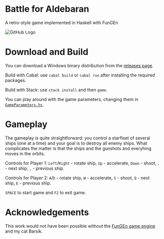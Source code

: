 
# Battle for Aldebaran

A retro-style game implemented in Haskell with FunGEn

![GitHub Logo](http://screenlist.ru/data/media/6/battle.png)

# Download and Build

You can download a Windows binary distribution from the [releases page](https://github.com/EvgeniyaKatunina/BattleForAldebaran/releases).

Build with Cabal: use `cabal build` or `cabal run` after installing the required packages.

Build with Stack: use `stack install` and then `game`.

You can play around with the game parameters, changing them in [`GameParameters.hs`](https://github.com/EvgeniyaKatunina/BattleForAldebaran/blob/master/src/GameParameters.hs).

# Gameplay

The gameplay is quite straightforward: you control a starfleet of several ships (one at a time) and your goal is to destroy all enemy ships. 
What complicates the matter is that the ships and the gunshots and everyhing moves in the orbits.

Controls for Player 1: `Left`/`Right` - rotate ship, `Up` - accelerate, `Down` - shoot, `.` - next ship, `,` - previous ship.

Controls for Player 2: `A`/`D` - rotate ship, `W` - accelerate, `S` - shoot, `Q` - next ship, `E` - previous ship.

`SPACE` to start game and `F2` to exit game.

# Acknowledgements

This	work	would	not	have	been	possible without the [FunGEn game engine](http://joyful.com/fungen/) and my cat Barsik.
